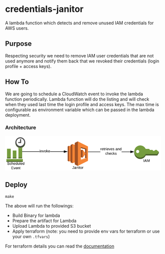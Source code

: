# credentials-janitor
A lambda function which detects and remove unused IAM  credentials for AWS users.

## Purpose

Respecting security we need to remove IAM user credentials that are not
used anymore and notify them back that we revoked their credentials (login profile + access keys).

## How To

We are going to schedule a CloudWatch event to invoke the lambda function periodically. Lambda function
will do the listing and will check when they used last time the login profile and access keys. The max time
is configurable as environment variable which can be passed in the lambda deployment.

### Architecture

![Architecture](assets/architecture_janitor.png)

## Deploy

```
make
```

The above will run the followings:
- Build Binary for lambda
- Prepare the artifact for Lambda
- Upload Lambda to provided S3 bucket
- Apply terraform (note: you need to provide env vars for terraform or use your own `.tfvars`)

For terraform details you can read the [documentation](terraform/aws/README.md)
